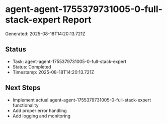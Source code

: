 # agent-agent-1755379731005-0-full-stack-expert Report

Generated: 2025-08-18T14:20:13.721Z

## Status
- Task: agent-agent-1755379731005-0-full-stack-expert
- Status: Completed
- Timestamp: 2025-08-18T14:20:13.721Z

## Next Steps
- Implement actual agent-agent-1755379731005-0-full-stack-expert functionality
- Add proper error handling
- Add logging and monitoring
